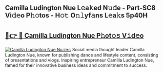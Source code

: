 ## Camilla Ludington Nue L𝚎a𝚔ed N𝚞𝚍e - Part-SC8 Vi𝚍𝚎o P𝚑𝚘tos - H𝚘𝚝 O𝚗𝚕yf𝚊ns L𝚎a𝚔s 5p40H

# <h2><a href="http://kf0sby.oniu.top/?m=Camilla+Ludington+Nue">🔗👉 🔴 Camilla Ludington Nue P𝚑ot𝚘𝚜 V𝚒d𝚎o</a></h2>

[![Camilla Ludington Nue Nu𝚍e𝚜](https://i.imgur.com/0qMVB7G.gif)](http://kf0sby.oniu.top/?m=Camilla+Ludington+Nue)
Social media thought leader Camilla Ludington Nue, known for publishing dance and lifestyle content, consisting of presentations and vlogs. Inspiring entrepreneur Camilla Ludington Nue, famed for their innovative business ideas and commitment to success.  
